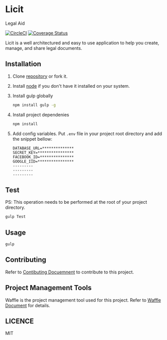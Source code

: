 # Licit
Legal Aid

[![CircleCI](https://circleci.com/gh/CoWare/Licit.svg?style=svg)](https://circleci.com/gh/CoWare/Licit)
[![Coverage Status](https://coveralls.io/repos/github/CoWare/Licit/badge.svg)](https://coveralls.io/github/CoWare/Licit)

Licit is a well architectured and easy to use application to help you create, manage, and share legal documents.

## Installation

1. Clone [repository](https://github.com/CoWare/Licit.git) or fork it.
2. Install [node](https://nodejs.org/en/) if you don't have it installed on your system.
3. Install gulp globally

   ```bash
   npm install gulp -g
   ```
4. Install project dependenies

    ```bash
    npm install
    ```
5. Add config variables. Put `.env` file in your project root directory and add the snippet bellow:

    ```
    DATABASE_URL=**************
    SECRET_KEY=****************
    FACEBOOK_ID=***************
    GOOGLE_IID=****************
    ---------
    ---------
    ---------
    ```

## Test

PS: This operation needs to be performed at the root of your project directory.

```bash
gulp Test
```

## Usage

```bash
gulp
```

## Contributing
Refer to [Contibuting Docuemnent](./docs/CONTRIBUTING.MD) to contribute to this project.

## Project Management Tools
Waffle is the project management tool used for this project. Refer to [Waffle Document](./docs/WAFFLE.MD) for details.

## LICENCE
MIT


